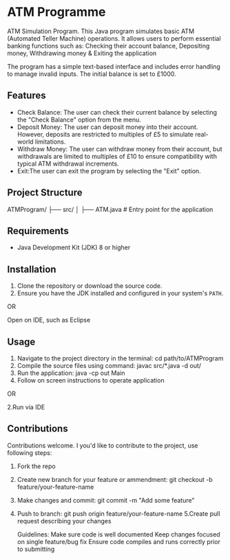 # ATM Programme

ATM Simulation Program. This Java program simulates basic ATM (Automated Teller Machine) operations. It allows users to perform essential banking functions such as: Checking their account balance, Depositing money, Withdrawing money & Exiting the application

The program has a simple text-based interface and includes error handling to manage invalid inputs. The initial balance is set to £1000.

## Features

- Check Balance: The user can check their current balance by selecting the "Check Balance" option from the menu.
- Deposit Money: The user can deposit money into their account. However, deposits are restricted to multiples of £5 to simulate real-world limitations.
- Withdraw Money: The user can withdraw money from their account, but withdrawals are limited to multiples of £10 to ensure compatibility with typical ATM withdrawal increments.
- Exit:The user can exit the program by selecting the "Exit" option.

## Project Structure
ATMProgram/ ├── src/ │ ├── ATM.java # Entry point for the application 


## Requirements

- Java Development Kit (JDK) 8 or higher

## Installation

1. Clone the repository or download the source code.
2. Ensure you have the JDK installed and configured in your system's `PATH`.

OR

Open on IDE, such as Eclipse 

## Usage

1. Navigate to the project directory in the terminal: cd path/to/ATMProgram
2. Compile the source files using command: javac src/*.java -d out/
3. Run the application: java -cp out Main
4. Follow on screen instructions to operate application

OR

2.Run via IDE

## Contributions 

Contributions welcome. I you'd like to contribute to the project, use following steps: 

1. Fork the repo
2. Create new branch for your feature or ammendment: git checkout -b feature/your-feature-name
3. Make changes and commit: git commit -m "Add some feature"
4. Push to branch: git push origin feature/your-feature-name
5.Create pull request describing your changes 

	Guidelines: Make sure code is well documented
		          Keep changes focused on single feature/bug fix 
		          Ensure code compiles and runs correctly prior to submitting  



